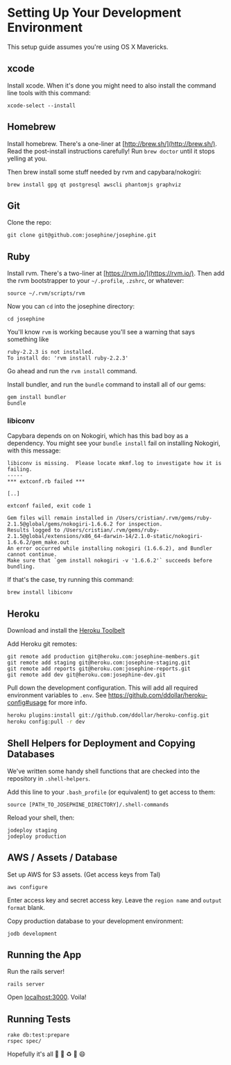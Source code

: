 # Setting Up  Your Development Environment

This setup guide assumes you're using OS X Mavericks.

## xcode

Install xcode. When it's done you might need to also install the command line tools with this command:

```
xcode-select --install
```

## Homebrew

Install homebrew. There's a one-liner at [http://brew.sh/](http://brew.sh/). Read the post-install instructions carefully! Run `brew doctor` until it stops yelling at you.

Then brew install some stuff needed by rvm and capybara/nokogiri:

```
brew install gpg qt postgresql awscli phantomjs graphviz
```

## Git

Clone the repo:

```
git clone git@github.com:josephine/josephine.git
```

## Ruby

Install rvm. There's a two-liner at [https://rvm.io/](https://rvm.io/).
Then add the rvm bootstrapper to your `~/.profile`, `.zshrc`, or whatever:

```
source ~/.rvm/scripts/rvm
```

Now you can `cd` into the josephine directory:

```
cd josephine
```

You'll know `rvm` is working because you'll see a warning that says something like

```
ruby-2.2.3 is not installed.
To install do: 'rvm install ruby-2.2.3'
```

Go ahead and run the `rvm install` command.

Install bundler, and run the `bundle` command to install all of our gems:

```
gem install bundler
bundle
```

### libiconv

Capybara depends on on Nokogiri, which has this bad boy as a dependency. You might see your `bundle install` fail on installing Nokogiri, with this message:

```
libiconv is missing.  Please locate mkmf.log to investigate how it is failing.
-----
*** extconf.rb failed ***

[..]

extconf failed, exit code 1

Gem files will remain installed in /Users/cristian/.rvm/gems/ruby-2.1.5@global/gems/nokogiri-1.6.6.2 for inspection.
Results logged to /Users/cristian/.rvm/gems/ruby-2.1.5@global/extensions/x86_64-darwin-14/2.1.0-static/nokogiri-1.6.6.2/gem_make.out
An error occurred while installing nokogiri (1.6.6.2), and Bundler cannot continue.
Make sure that `gem install nokogiri -v '1.6.6.2'` succeeds before bundling.
```

If that's the case, try running this command:

```
brew install libiconv
```

## Heroku

Download and install the [Heroku Toolbelt](https://toolbelt.heroku.com/)

Add Heroku git remotes:

```
git remote add production git@heroku.com:josephine-members.git
git remote add staging git@heroku.com:josephine-staging.git
git remote add reports git@heroku.com:josephine-reports.git
git remote add dev git@heroku.com:josephine-dev.git

```

Pull down the development configuration. This will add all required environment
variables to `.env`. See https://github.com/ddollar/heroku-config#usage for more info.

```sh
heroku plugins:install git://github.com/ddollar/heroku-config.git
heroku config:pull -r dev
```

## Shell Helpers for Deployment and Copying Databases

We've written some handy shell functions that are checked into the repository in `.shell-helpers`.

Add this line to your `.bash_profile` (or equivalent) to get access to them:

```
source [PATH_TO_JOSEPHINE_DIRECTORY]/.shell-commands
```

Reload your shell, then:

```
jodeploy staging
jodeploy production
```

## AWS / Assets / Database

Set up AWS for S3 assets. (Get access keys from Tal)

```
aws configure
```

Enter access key and secret access key. Leave the `region name` and `output format` blank.

Copy production database to your development environment:

```
jodb development
```

## Running the App

Run the rails server!

```
rails server
```

Open [localhost:3000](http://localhost:3000). Voila!

## Running Tests

```
rake db:test:prepare
rspec spec/
```

Hopefully it's all :green_heart: :green_apple: :recycle: :green_book: :smile:
